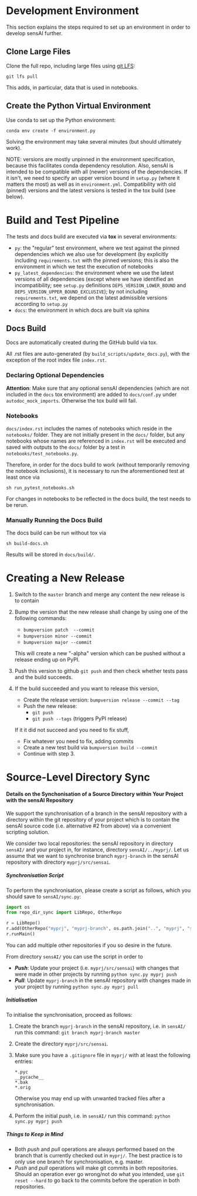 # Development Environment

This section explains the steps required to set up an environment in order to develop sensAI further.

## Clone Large Files

Clone the full repo, including large files using [git LFS](https://git-lfs.github.com):

    git lfs pull

This adds, in particular, data that is used in notebooks.

## Create the Python Virtual Environment

Use conda to set up the Python environment:

    conda env create -f environment.py

Solving the environment may take several minutes (but should ultimately work).

NOTE: versions are mostly unpinned in the environment specification, because this facilitates conda dependency resolution. Also, sensAI is intended to be compatible with all (newer) versions of the dependencies. If it isn't, we need to specify  an upper version bound in `setup.py` (where it matters the most) as well as in `environment.yml`. Compatibility with old (pinned) versions and the latest versions is tested in the tox build (see below).

# Build and Test Pipeline

The tests and docs build are executed via **tox** in several environments:
* `py`: the "regular" test environment, where we test against the pinned dependencies which we also use for development (by explicitly including `requirements.txt` with the pinned versions; this is also the environment in which we test the execution of notebooks
* `py_latest_dependencies`: the environment where we use the latest versions of all dependencies (except where we have identified an incompatibility; see `setup.py` definitions `DEPS_VERSION_LOWER_BOUND` and `DEPS_VERSION_UPPER_BOUND_EXCLUSIVE`); by not including `requirements.txt`, we depend on the latest admissible versions according to `setup.py`
* `docs`: the environment in which docs are built via sphinx 

## Docs Build

Docs are automatically created during the GitHub build via tox.

All .rst files are auto-generated (by `build_scripts/update_docs.py`), with the exception of the root index file  `index.rst`.

### Declaring Optional Dependencies

**Attention**: Make sure that any optional sensAI dependencies (which are not included in the `docs` tox environment) are added to `docs/conf.py` under `autodoc_mock_imports`. Otherwise the tox build will fail.

### Notebooks

`docs/index.rst` includes the names of notebooks which reside in the `notebooks/` folder. They are not initially present in the `docs/` folder, but any notebooks whose names are referenced in `index.rst` will be executed and saved with outputs to the `docs/` folder by a test in `notebooks/test_notebooks.py`.

Therefore, in order for the docs build to work (without temporarily removing the notebook inclusions), it is necessary to run the aforementioned test at least once via

    sh run_pytest_notebooks.sh

For changes in notebooks to be reflected in the docs build, the test needs to be rerun.

### Manually Running the Docs Build

The docs build can be run without tox via 

    sh build-docs.sh

Results will be stored in `docs/build/`.

# Creating a New Release

1. Switch to the `master` branch and merge any content the new release is to contain

2. Bump the version that the new release shall change by using one of the following commands:

   * `bumpversion patch  --commit`
   * `bumpversion minor --commit`
   * `bumpversion major --commit`

   This will create a new "-alpha" version which can be pushed without a release ending up on PyPI.

3. Push this version to github
   `git push`
   and then check whether tests pass and the build succeeds.

4. If the build succeeded and you want to release this version, 

   * Create the release version:
     `bumpversion release --commit --tag`
   * Push the new release:
     * `git push`
     * `git push --tags` (triggers PyPI release)

   If it it did not succeed and you need to fix stuff, 

   * Fix whatever you need to fix, adding commits
   * Create a new test build via
     `bumpversion build --commit`
   * Continue with step 3.

# Source-Level Directory Sync

#### Details on the Synchonisation of a Source Directory within Your Project with the sensAI Repository

We support the synchronisation of a branch in the sensAI repository with a directory within the git repository of your project which is to contain the sensAI source code (i.e. alternative #2 from above) via a convenient scripting solution.

We consider two local repositories: the sensAI repository in directory `sensAI/` and your project in, for instance, directory `sensAI/../myprj/`. Let us assume that we want to synchronise branch `myprj-branch` in the sensAI repository with directory `myprj/src/sensai`.

##### Synchronisation Script

To perform the synchronisation, please create a script as follows, which you should save to `sensAI/sync.py`:

```python
import os
from repo_dir_sync import LibRepo, OtherRepo

r = LibRepo()
r.add(OtherRepo("myprj", "myprj-branch", os.path.join("..", "myprj", "src", "sensai")))
r.runMain()
```

You can add multiple other repositories if you so desire in the future.

From directory `sensAI/` you can use the script in order to 

* ***Push***: Update your project (i.e. `myprj/src/sensai`) with changes that were made in other projects by running `python sync.py myprj push`
* ***Pull***: Update `myprj-branch` in the sensAI repository with changes made in your project by running `python sync.py myprj pull`

##### Initialisation

To initialise the synchronisation, proceed as follows:

1. Create the branch `myprj-branch` in the sensAI repository, i.e. in `sensAI/` run this command:
   `git branch myprj-branch master`
2. Create the directory `myprj/src/sensai`.
3. Make sure you have a `.gitignore` file in `myprj/` with at least the following entries:

       *.pyc
       __pycache__
       *.bak
       *.orig

   Otherwise you may end up with unwanted tracked files after a synchronisation.
4. Perform the initial *push*, i.e. in `sensAI/` run this command:
   `python sync.py myprj push`

##### Things to Keep in Mind

* Both *push* and *pull* operations are always performed based on the branch that is currently checked out in `myprj/`. The best practice is to only use one branch for synchronisation, e.g. master.
* *Push* and *pull* operations will make git commits in both repositories. Should an operation ever go wrong/not do what you intended, use `git reset --hard` to go back to the commits before the operation in both repositories.